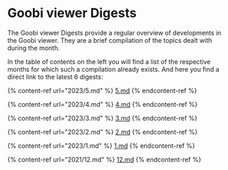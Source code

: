 # Goobi viewer Digests

The Goobi viewer Digests provide a regular overview of developments in the Goobi viewer. They are a brief compilation of the topics dealt with during the month.&#x20;

In the table of contents on the left you will find a list of the respective months for which such a compilation already exists. And here you find a direct link to the latest 6 digests:

{% content-ref url="2023/5.md" %}
[5.md](2023/5.md)
{% endcontent-ref %}

{% content-ref url="2023/4.md" %}
[4.md](2023/4.md)
{% endcontent-ref %}

{% content-ref url="2023/3.md" %}
[3.md](2023/3.md)
{% endcontent-ref %}

{% content-ref url="2023/2.md" %}
[2.md](2023/2.md)
{% endcontent-ref %}

{% content-ref url="2023/1.md" %}
[1.md](2023/1.md)
{% endcontent-ref %}

{% content-ref url="2021/12.md" %}
[12.md](2021/12.md)
{% endcontent-ref %}

